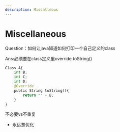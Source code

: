 ```yaml
---
description: Miscalleous
---
```


# Miscellaneous

Question：如何让java知道如何打印一个自己定义的class

Ans:必须要在class定义里override toString()

```python
Class A{
    int B;
    int C;
    int D;
    @Override
    public String toString(){
        return "" + B;
    }    
}
```





不必要vs不重复

* 永远想优化





